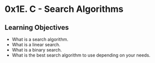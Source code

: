 <h1>0x1E. C - Search Algorithms</h1>
<h2>Learning Objectives</h2>
<ul>
<li>What is a search algorithm.</li>
<li>What is a linear search.</li>
<li>What is a binary search.</li>
<li>What is the best search algorithm to use depending on your needs.</li>
</ul>
